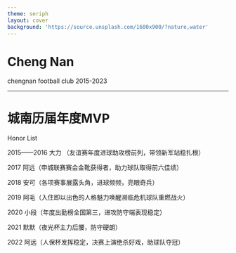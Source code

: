 ```yaml
---
theme: seriph
layout: cover
background: 'https://source.unsplash.com/1600x900/?nature,water'
---
```


# Cheng Nan

chengnan football club 2015-2023

---

# 城南历届年度MVP

Honor List

2015——2016 大力 （友谊赛年度进球助攻榜前列，带领新军站稳扎根）

2017 阿远（申城联赛赛会金靴获得者，助力球队取得前六佳绩）

2018 安可（各项赛事展露头角，进球频频，亮眼奇兵）

2019 阿毛（入住即以出色的人格魅力唤醒濒临危机球队重燃战火）

2020 小段（年度出勤榜全国第三，进攻防守端表现稳定）

2021 默默（夜光杯主力后腰，防守硬朗）

2022 阿远（人保杯发挥稳定，决赛上演绝杀好戏，助球队夺冠）

